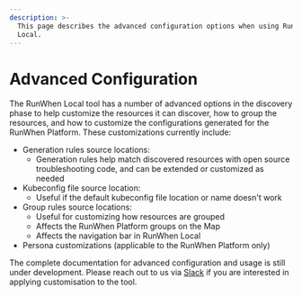 ```yaml
---
description: >-
  This page describes the advanced configuration options when using RunWhen
  Local.
---
```


# Advanced Configuration

The RunWhen Local tool has a number of advanced options in the discovery phase to help customize the resources it can discover, how to group the resources, and how to customize the configurations generated for the RunWhen Platform. These customizations currently include:&#x20;

* Generation rules source locations:&#x20;
  * Generation rules help match discovered resources with open source troubleshooting code, and can be extended or customized as needed
* Kubeconfig file source location:
  * Useful if the default kubeconfig file location or name doesn't work
* Group rules source locations:&#x20;
  * Useful for customizing how resources are grouped
  * Affects the RunWhen Platform groups on the Map
  * Affects the navigation bar in RunWhen Local
* Persona customizations (applicable to the RunWhen Platform only)



The complete documentation for advanced configuration and usage is still under development. Please reach out to us via [Slack](https://runwhen.slack.com/join/shared\_invite/zt-1l7t3tdzl-IzB8gXDsWtHkT8C5nufm2A) if you are interested in applying customisation to the tool. &#x20;